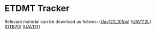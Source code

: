 # ETDMT Tracker
Relevant material can be download as follows: 
([Uav123_10fps](https://pan.baidu.com/s/1IYVQEnclGgYNk4D2p9GSDg?pwd=snhh))
([UAV112L](https://pan.baidu.com/s/17QtjqlK7NIuJ0Ji3W0eS5w?pwd=aall))
([DTB70](https://pan.baidu.com/s/1DNmow3KxB3CX3r-en74ZOg?pwd=mwc0))
([UAVDT](https://pan.baidu.com/s/1XNTNznWEWtI_PrfdBmqZ4Q?pwd=fv2u))

